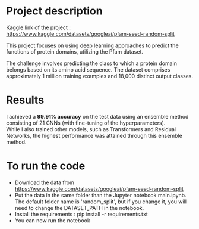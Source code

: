 # Project description
Kaggle link of the project : https://www.kaggle.com/datasets/googleai/pfam-seed-random-split

This project focuses on using deep learning approaches to predict the functions of protein domains, utilizing the Pfam dataset.  

The challenge involves predicting the class to which a protein domain belongs based on its amino acid sequence. The dataset comprises approximately 1 million training examples and 18,000 distinct output classes.

# Results
I achieved a **99.91% accuracy** on the test data using an ensemble method consisting of 21 CNNs (with fine-tuning of the hyperparameters).  
While I also trained other models, such as Transformers and Residual Networks, the highest performance was attained through this ensemble method.

# To run the code  
- Download the data from https://www.kaggle.com/datasets/googleai/pfam-seed-random-split  
- Put the data in the same folder than the Jupyter notebook main.ipynb. The default folder name is 'random_split', but if you change it, you will need to change the DATASET_PATH in the notebook.
- Install the requirements : pip install -r requirements.txt
- You can now run the notebook
